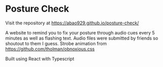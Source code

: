 # Posture Check

Visit the repository at https://abao929.github.io/posture-check/

A website to remind you to fix your posture through audio cues every 5 minutes as well as flashing text. Audio files were submitted by friends so shoutout to them I guess. Strobe animation from https://github.com/tholman/obnoxious.css

Built using React with Typescript
